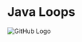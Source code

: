# Java Loops
![GitHub Logo](https://testiranje.rs/wp-content/uploads/2020/11/QA_Smiley_By_Mrg.png)


